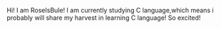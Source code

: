 Hi!
I am RoseIsBule!
I am currently studying C language,which means i probably will share my harvest in learning C language!
So excited!
